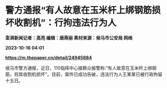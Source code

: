 # 警方通报“有人故意在玉米杆上绑钢筋损坏收割机”：行拘违法行为人
**澎湃新闻记者：高亮 编辑：唐燕丽 素材来源：侯马市公安局 网络**

**2023-10-16 04:01**

**https://m.thepaper.cn/detail/24945884**

侯马市警方通报，近日，110指挥中心接群众报警称:“有人故意在玉米杆上绑钢筋，将其收割机损坏”。目前，案件已成功告破，违法行为人王某某已被行政拘留十五日。